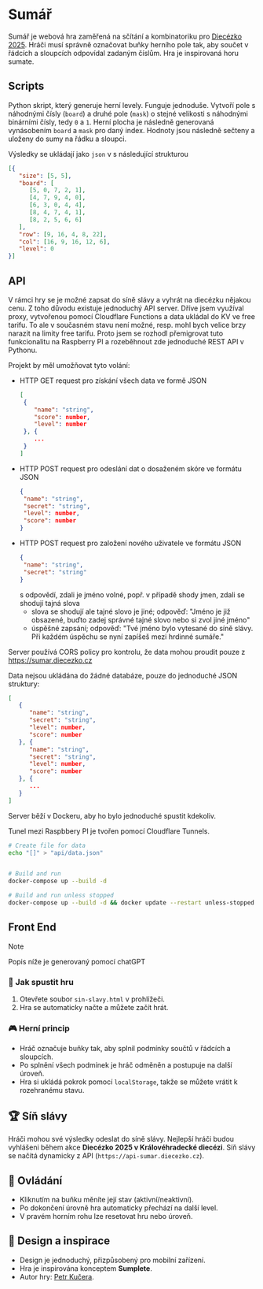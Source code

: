 # Sumář 

Sumář je webová hra zaměřená na sčítání a kombinatoriku pro [Diecézko 2025](https://diecezko.cz/). Hráči musí správně označovat buňky herního pole tak, aby součet v řádcích a sloupcích odpovídal zadaným číslům.
Hra je inspirovaná horu sumate. 

## Scripts

Python skript, který generuje herní levely. Funguje jednoduše. Vytvoří pole s náhodnými čísly (`board`) a druhé pole (`mask`) o stejné velikosti s náhodnými binárními čísly, tedy `0` a `1`. Herní plocha je následně generovaná vynásobením `board` a `mask` pro daný index. Hodnoty jsou následně sečteny a uloženy do sumy na řádku a sloupci.

Výsledky se ukládají jako `json` v s následující strukturou

```json
[{
   "size": [5, 5],
   "board": [
      [5, 0, 7, 2, 1], 
      [4, 7, 9, 4, 0], 
      [6, 3, 0, 4, 4], 
      [8, 4, 7, 4, 1], 
      [8, 2, 5, 6, 6]
   ],
   "row": [9, 16, 4, 8, 22],
   "col": [16, 9, 16, 12, 6],
   "level": 0
}]
```

## API

V rámci hry se je možné zapsat do síně slávy a vyhrát na diecézku nějakou cenu. Z toho důvodu existuje jednoduchý API server. Dříve jsem využíval proxy, vytvořenou pomocí Cloudflare Functions a data ukládal do KV ve free tarifu. To ale v současném stavu není možné, resp. mohl bych velice brzy narazit na limity free tarifu. Proto jsem se rozhodl přemigrovat tuto funkcionalitu na Raspberry PI a rozeběhnout zde jednoduché REST API v Pythonu.

Projekt by měl umožňovat tyto volání:

- HTTP GET request pro získání všech data ve formě JSON
  ```json
  [
   {
      "name": "string",
      "score": number,
      "level": number
   }, {
      ...
   }
  ]
  ```
- HTTP POST request pro odeslání dat o dosaženém skóre ve formátu JSON
  ```json
  {
   "name": "string",
   "secret": "string",
   "level": number,
   "score": number
  }
  ```
- HTTP POST request pro založení nového uživatele ve formátu JSON
  ```json
  {
   "name": "string",
   "secret": "string"
  }
  ```
  s odpovědí, zdali je jméno volné, popř. v případě shody jmen, zdali se shodují tajná slova
  - slova se shodují ale tajné slovo je jiné; odpověď: "Jméno je již obsazené, buďto zadej správné tajné slovo nebo si zvol jiné jméno"
  - úspěšné zapsání; odpověď: "Tvé jméno bylo vytesané do síně slávy. Při každém úspěchu se nyní zapíšeš mezi hrdinné sumáře."

Server používá CORS policy pro kontrolu, že data mohou proudit pouze z https://sumar.diecezko.cz
  
Data nejsou ukládána do žádné databáze, pouze do jednoduché JSON struktury:
```json
[
   {
      "name": "string",
      "secret": "string",
      "level": number,
      "score": number
   }, {
      "name": "string",
      "secret": "string",
      "level": number,
      "score": number
   }, {
      ...
   }
]
```

Server běží v Dockeru, aby ho bylo jednoduché spustit kdekoliv.

Tunel mezi Raspbbery PI je tvořen pomocí Cloudflare Tunnels.

```sh
# Create file for data
echo "[]" > "api/data.json"


# Build and run
docker-compose up --build -d

# Build and run unless stopped
docker-compose up --build -d && docker update --restart unless-stopped sumar_api
```


## Front End

> [!NOTE]
> Popis níže je generovaný pomocí chatGPT

### 🚀 Jak spustit hru  

1. Otevřete soubor `sin-slavy.html` v prohlížeči.  
2. Hra se automaticky načte a můžete začít hrát.  

### 🎮 Herní princip  

- Hráč označuje buňky tak, aby splnil podmínky součtů v řádcích a sloupcích.  
- Po splnění všech podmínek je hráč odměněn a postupuje na další úroveň.  
- Hra si ukládá pokrok pomocí `localStorage`, takže se můžete vrátit k rozehranému stavu.  

## 🏆 Síň slávy  

Hráči mohou své výsledky odeslat do síně slávy. Nejlepší hráči budou vyhlášeni během akce **Diecézko 2025 v Královéhradecké diecézi**. Síň slávy se načítá dynamicky z API (`https://api-sumar.diecezko.cz`).  

## 📌 Ovládání  

- Kliknutím na buňku měníte její stav (aktivní/neaktivní).  
- Po dokončení úrovně hra automaticky přechází na další level.  
- V pravém horním rohu lze resetovat hru nebo úroveň.  

## 🎨 Design a inspirace  

- Design je jednoduchý, přizpůsobený pro mobilní zařízení.  
- Hra je inspirována konceptem **Sumplete**.  
- Autor hry: [Petr Kučera](https://petrkucerak.cz/).  
